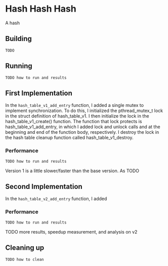 # Hash Hash Hash
A hash

## Building
```shell
TODO
```

## Running
```shell
TODO how to run and results
```

## First Implementation
In the `hash_table_v1_add_entry` function, I added a single mutex to implement synchronization. To do this, I initialized the pthread_mutex_t lock in the struct definition of hash_table_v1. I then initialize the lock in the hash_table_v1_create() function. The function that lock protects is hash_table_v1_add_entry, in which I added lock and unlock calls and at the beginning and end of the function body, respectively. I destroy the lock in the hash table cleanup function called hash_table_v1_destroy. 

### Performance
```shell
TODO how to run and results
```
Version 1 is a little slower/faster than the base version. As TODO

## Second Implementation
In the `hash_table_v2_add_entry` function, I added 

### Performance
```shell
TODO how to run and results
```

TODO more results, speedup measurement, and analysis on v2

## Cleaning up
```shell
TODO how to clean
```
